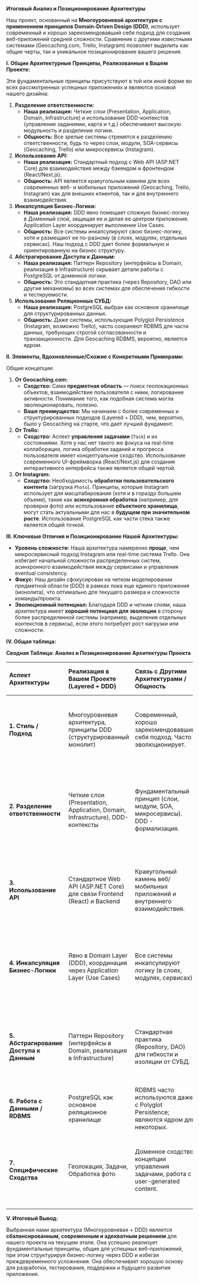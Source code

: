 **Итоговый Анализ и Позиционирование Архитектуры**

Наш проект, основанный на **Многоуровневой архитектуре с применением принципов Domain-Driven Design (DDD)**, использует современный и хорошо зарекомендовавший себя подход для создания веб-приложений средней сложности. Сравнение с другими известными системами (Geocaching.com, Trello, Instagram) позволяет выделить как общие черты, так и уникальное позиционирование вашего решения.

**I. Общие Архитектурные Принципы, Реализованные в Вашем Проекте:**

Эти фундаментальные принципы присутствуют в той или иной форме во всех рассмотренных успешных приложениях и являются основой нашего дизайна:

1.  **Разделение ответственности:**
    *   **Наша реализация:** Четкие слои (Presentation, Application, Domain, Infrastructure) и использование DDD-контекстов (управление заданиями, карта и т.д.) обеспечивают высокую модульность и разделение логики.
    *   **Общность:** Все зрелые системы стремятся к разделению ответственности, будь то через слои, модули, SOA-сервисы (Geocaching, Trello) или микросервисы (Instagram).
2.  **Использование API:**
    *   **Наша реализация:** Стандартный подход с Web API (ASP.NET Core) для взаимодействия между бэкендом и фронтендом (React/Next.js).
    *   **Общность:** API является краеугольным камнем для всех современных веб- и мобильных приложений (Geocaching, Trello, Instagram) как для внешних клиентов, так и для внутреннего взаимодействия.
3.  **Инкапсуляция Бизнес-Логики:**
    *   **Наша реализация:** DDD явно помещает сложную бизнес-логику в Доменный слой, защищая ее и делая ее центром приложения. Application Layer координирует выполнение Use Cases.
    *   **Общность:** Все системы инкапсулируют свою бизнес-логику, хотя и размещают ее по-разному (в слоях, модулях, отдельных сервисах). Наш подход с DDD дает более формальную и ориентированную на бизнес структуру.
4.  **Абстрагирование Доступа к Данным:**
    *   **Наша реализация:** Паттерн Repository (интерфейсы в Domain, реализация в Infrastructure) скрывает детали работы с PostgreSQL от доменной логики.
    *   **Общность:** Это стандартная практика (через Repository, DAO или другие механизмы) во всех системах для обеспечения гибкости и тестируемости.
5.  **Использование Реляционных СУБД:**
    *   **Наша реализация:** PostgreSQL выбран как основное хранилище для структурированных данных.
    *   **Общность:** Даже системы, использующие Polyglot Persistence (Instagram, возможно Trello), часто сохраняют RDBMS для части данных, требующих строгой согласованности и транзакционности. Для Geocaching RDBMS, вероятно, является ядром.

**II. Элементы, Вдохновленные/Схожие с Конкретными Примерами:**

Общие концепции:

1.  **От Geocaching.com:**
    *   **Сходство:** Сама **предметная область** — поиск геолокационных объектов, взаимодействие пользователя с ними, логирование активности. Понимание того, как подобная система могла эволюционировать, полезно.
    *   **Ваше преимущество:** Мы начинаем с более современных и структурированных подходов (Layered + DDD), чем, вероятно, было у Geocaching на старте, что дает лучший фундамент.
2.  **От Trello:**
    *   **Сходство:** Аспект **управления задачами** (`Task`) и их состояниями. Хотя у нас нет такого же фокуса на real-time коллаборации, логика обработки заданий и прогресса пользователя имеет концептуальное сходство. Использование современного UI-фреймворка (React/Next.js) для создания интерактивного интерфейса также является общей чертой.
3.  **От Instagram:**
    *   **Сходство:** Необходимость **обработки пользовательского контента** (загрузка `Photo`). Принципы, которые Instagram использует для масштабирования (хотя и в гораздо большем объеме), такие как **асинхронная обработка** (например, для проверки фото) или использование **объектного хранилища**, могут стать актуальными для нас в **будущем при значительном росте**. Использование PostgreSQL как части стека также является общей точкой.

**III. Ключевые Отличия и Позиционирование Нашей Архитектуры:**

*   **Уровень сложности:** Наша архитектура намеренно **проще**, чем микросервисный подход Instagram или real-time система Trello. Она избегает начальной сложности распределенных систем, асинхронного взаимодействия между сервисами и управления eventual consistency.
*   **Фокус:** Наш дизайн сфокусирован на четком моделировании предметной области (DDD) в рамках пока еще единого приложения (монолита), что оптимально для текущего размера и сложности команды/проекта.
*   **Эволюционный потенциал:** Благодаря DDD и четким слоям, наша архитектура имеет **хороший потенциал для эволюции** в сторону более распределенной системы (например, выделения отдельных контекстов в сервисы), если этого потребует рост нагрузки или сложности.

**IV. Общая таблица:**

**Сводная Таблица: Анализ и Позиционирование Архитектуры Проекта**

| Аспект Архитектуры                  | Реализация в Вашем Проекте (Layered + DDD)                                  | Связь с Другими Архитектурами / Общность                                      | **Конкретные Примеры из Других Архитектур**                                                                                                     |
| :---------------------------------- | :-------------------------------------------------------------------------- | :---------------------------------------------------------------------------- | :---------------------------------------------------------------------------------------------------------------------------------------------- |
| **1. Стиль / Подход**               | Многоуровневая архитектура, принципы DDD (структурированный монолит)          | Современный, хорошо зарекомендовавший себя подход. Часто эволюционирует.      | **Geocaching:** Вероятно, начиналася как трехуровневая, эволюционировал к SOA/модулям. **Instagram:** Использует принципы DDD.                             |
| **2. Разделение ответственности**   | Четкие слои (Presentation, Application, Domain, Infrastructure), DDD-контексты | Фундаментальный принцип (слои, модули, SOA, микросервисы). DDD - формализация. | **Trello:** Разделение на Frontend (SPA) и Backend компоненты (доски, карточки). **Instagram:** Микросервисы для ленты, сторис, пользователей и т.д. |
| **3. Использование API**            | Стандартное Web API (ASP.NET Core) для связи Frontend (React) и Backend   | Краеугольный камень веб/мобильных приложений и внутреннего взаимодействия.   | **Trello:** API для SPA и внешних интеграций. **Instagram:** API Gateway/BFF для клиентов, внутренние API между сервисами.                       |
| **4. Инкапсуляция Бизнес-Логики** | Явно в Domain Layer (DDD), координация через Application Layer (Use Cases)    | Все системы инкапсулируют логику (в слоях, модулях, сервисах).                | **Geocaching:** Логика расчета расстояний, проверки логов в своих модулях. **Instagram:** Алгоритмы ранжирования ленты в отдельном микросервисе.   |
| **5. Абстрагирование Доступа к Данным** | Паттерн Repository (интерфейсы в Domain, реализация в Infrastructure)      | Стандартная практика (Repository, DAO) для гибкости и изоляции от СУБД.         | **Geocaching:** Вероятно, DAO/Repository для доступа к данным кэшей/логов. **Instagram:** Каждый сервис абстрагирует доступ к *своему* хранилищу.   |
| **6. Работа с Данными / RDBMS**     | PostgreSQL как основное реляционное хранилище                               | RDBMS часто используются даже с Polyglot Persistence; являются ядром для некоторых. | **Instagram:** Использует PostgreSQL для части данных + NoSQL (Polyglot Persistence).                |
| **7. Специфические Сходства**       | Геолокация, Задачи, Обработка фото                                          | Доменное сходство, концепции управления задачами, работа с user-generated content. | **Geocaching:** Основная функция - геолокация. **Trello:** Основная функция - задачи. **Instagram:** Основная функция - фото/видео контент.       |

**V. Итоговый Вывод:**

Выбранная нами архитектура (Многоуровневая + DDD) является **сбалансированным, современным и адекватным решением** для нашего проекта на текущем этапе. Она успешно реализует фундаментальные принципы, общие для успешных веб-приложений, при этом структурируя бизнес-логику через DDD и избегая преждевременного усложнения. Она обеспечивает хорошую основу для разработки, тестирования, поддержки и будущего развития приложения.
